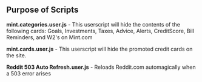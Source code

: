 ## Purpose of Scripts

**mint.categories.user.js** - This userscript will hide the contents of the following cards: Goals, Investments, Taxes, Advice, Alerts, CreditScore, Bill Reminders, and W2's on Mint.com

**mint.cards.user.js** - This userscript will hide the promoted credit cards on the site.

**Reddit 503 Auto Refresh.user.js** - Reloads Reddit.com automagically when a 503 error arises
